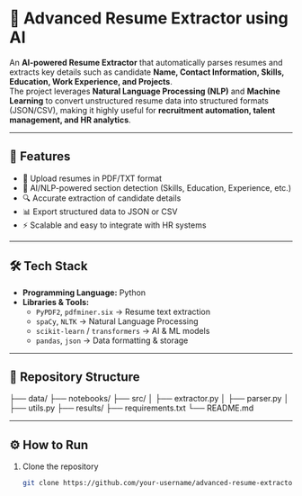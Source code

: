# 📄 Advanced Resume Extractor using AI  

An **AI-powered Resume Extractor** that automatically parses resumes and extracts key details such as candidate **Name, Contact Information, Skills, Education, Work Experience, and Projects**.  
The project leverages **Natural Language Processing (NLP)** and **Machine Learning** to convert unstructured resume data into structured formats (JSON/CSV), making it highly useful for **recruitment automation, talent management, and HR analytics**.  

---

## 🚀 Features  
- 📂 Upload resumes in PDF/TXT format  
- 🤖 AI/NLP-powered section detection (Skills, Education, Experience, etc.)  
- 🔍 Accurate extraction of candidate details  
- 📊 Export structured data to JSON or CSV  
- ⚡ Scalable and easy to integrate with HR systems  

---

## 🛠️ Tech Stack  
- **Programming Language:** Python  
- **Libraries & Tools:**  
  - `PyPDF2`, `pdfminer.six` → Resume text extraction  
  - `spaCy`, `NLTK` → Natural Language Processing  
  - `scikit-learn` / `transformers` → AI & ML models  
  - `pandas`, `json` → Data formatting & storage  

---

## 📂 Repository Structure  
├── data/ 
├── notebooks/ 
├── src/ 
│ ├── extractor.py
│ ├── parser.py 
│ ├── utils.py 
├── results/ 
├── requirements.txt 
└── README.md 

---

## ⚙️ How to Run  

1. Clone the repository  
   ```bash
   git clone https://github.com/your-username/advanced-resume-extractor.git
